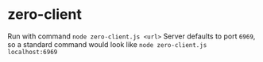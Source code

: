 # zero-client

Run with command `node zero-client.js <url>`
Server defaults to port `6969`, so a standard command would look like `node zero-client.js localhost:6969`
